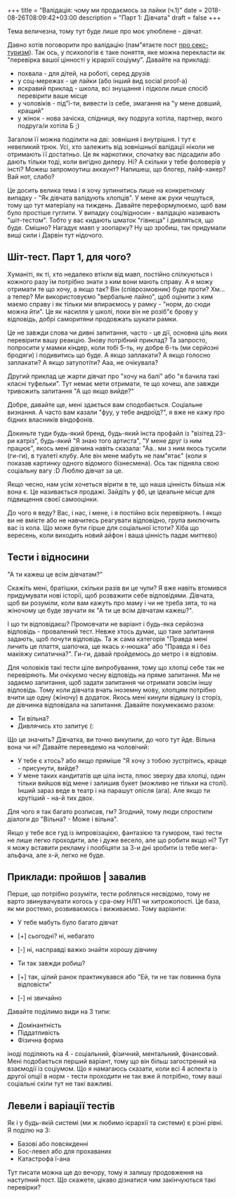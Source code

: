 +++
title = "Валідація: чому ми продаємось за лайки (ч.1)"
date = 2018-08-26T08:09:42+03:00
description = "Парт 1: Дівчата"
draft = false
+++

Тема величезна, тому тут буде лише про моє улюблене - дівчат.

Давно хотів поговорити про валідацію (пам"ятаєте пост [про секс-туризм](https://ua.tarasmatsyk.com/blog/post-14-sex-tourism/)).
Так ось, у психологів є таке поняття, яке можна перекласти як "перевірка вашої цінності у ієрархії соціуму".
Давайте на прикладі:

- похвала - для дітей, на роботі, серед друзів
- у соц-мережах - це лайки (або інший вид social proof-a)
- яскравий приклад - школа, всі знущання і підколи лише спосіб перевірити ваше місце
- у чоловіків - під"ї-ти, вивести із себе, змагання на "у мене довший, кращий"
- у жінок - нова зачіска, спідниця, яку подруга хотіла, партнер, якого подруга/и хотіла Б ;)

Загалом її можна поділити на дві: зовнішня і внутрішня. І тут є невеликий трюк.
Усі, хто залежить від зовнішньої валідації ніколи не отримають її достатньо. Це як наркотики,
спочатку вас підсадили або дають тільки тоді, коли вигідно дилеру. Ні? А скільки у тебе фоловерів у інсті?
Можеш запромоутиш аккаунт? Напишеш, що блогер, лайф-хакер? Вай нот, слабо?

Це досить велика тема і я хочу зупинитись лише на конкретному випадку - "Як дівчата валідують хлопців".
У мене аж руки чешуться, тому що тут матеріалу на тиждень. Давайте переформулюємо, щоб вам було простіше гуглити.
У випадку соц/відносин - валідацію називають "шіт-тестом". Тобто у вас кидають шматок "гівнєца" і дивляться, що буде.
Смішно? Нагадує мавп у зоопарку? Ну що зробиш, так придумали вищі сили і Дарвін тут нідочого.

## Шіт-тест. Парт 1, для чого?

Хуманіті, як ті, хто недалеко втікли від мавп, постійно спілкуються і кожного разу їм потрібно знати з ким вони мають справу.
А я можу отримати те що хочу, а якщо так? Він (співрозмовник) буде проти? Хм... а тепер?
Ми використовуємо "вербальне лайно", щоб оцінити з ким маємо справу і як тільки ми впираємось у рамку - "норм, до сюди можна йти".
Це як насилля у школі, поки він не розіб"є брову у відповідь, добрі саморитяни продовжать шукати рамки.

Це не завжди слова чи дивні запитання, часто - це дії, основна ціль яких перевірити вашу реакцію. Знову потрібний приклад?
Та запросто, попросити у мамки кіндер, коли тобі 5-ть, ну добре 6-ть (ми серйозні бродяги) і подивитись що буде. А якщо заплакати?
А якщо голосно заплакати? А якщо затупотіти? Ааа, не очікувала? 

Другий приклад це жарти дівчат про "хочу на балі" або "я бачила такі класні туфельки". Тут немає мети отримати, те що хочеш, але завжди тривожить запитання "А що якщо вийде?"

Добре, давайте ще, мені здається вам сподобається. Соціальне визнання. А часто вам казали "фуу, у тебе андроїд?", я вже не кажу про бідних власників віндофонів.

Докиньте туди будь-який бренд, будь-який інста профайл із "візітед 23-ри катріз", будь-який "Я знаю того артиста", "У мене друг із ним працює", якось мені дівчина навіть сказала:
"Аа.. ми з ним якось тусили (ги-ги), в туалеті клубу. Але він мене мабуть не пам"ятає" (коли я показав картинку одного відомого бізнесмена). Ось так підняла свою соціальну вагу :D 
Люблю дівчат за це.

Якщо чесно, нам усім хочеться вірити в те, що наша цінність більша ніж вона є. Це називається продажі. Зайдіть у фб, це ідеальне місце для підвищення своєї самооцінки.


До чого я веду? Вас, і нас, і мене, і я постійно всіх перевіряють. І якщо ви не вмієте або не навчитесь реагувати відповідно, група виключить вас із кола. 
Що може бути гірше для соціальної істоти? Хіба що вересень, коли виходить новий айфон і ваша цінність падає миттєво)

## Тести і відносини

"А ти кажеш це всім дівчатам?"

Скажіть мені, братішки, скільки разів ви це чули? Я вже навіть втомився придумувати нові історії, щоб розважити себе відповідями.
Дівчата, щоб ви розуміли, коли вам кажуть про маму і чи не треба зята, то на жіночому це буде звучати як "А ти це всім дівчатам кажеш?".

І що ти відповідаєш?
Промовчати не варіант і будь-яка серйозна відповідь - провалений тест. Невже хтось думає, що таке запитання задають, щоб почути відповідь.
Та ж сама категорія "Правда мені личить це плаття, шапочка, ще якась х-нюшка" або "Правда я і без макіяжу сипатична?". Ги-ги, давай пройдемось до метро і я відповім.

Для чоловіків такі тести ціле випробування, тому що хлопці себе так не перевіряють. Ми очікуємо чесну відповідь на пряме запитання. Ми не задаємо запитання, щоб задати запитання 
чи отримати зовсім іншу відповідь. Тому коли дівчата вчать іноземну мову, хлопцям потрібно вчити ще одну (жіночу) в додаток.
Якось мені кинули відяшку із сторіз, де дівчинка відповідала на запитання. Давайте покумекаємо разом:

- Ти вільна?
- Дивлячись хто запитує (:

Що це значить? Дівчатка, ви точно викупили, до чого тут йде. Вільна вона чи ні?
Давайте переведемо на чоловічий:

- У тебе є хтось? або якщо пряміше "Я хочу з тобою зустрітись, краще - присунути, вийде?
- У мене таких кандитатів ще ціла інста, плюс зверху два хлопці, один тільки вийшов від мене і залишив букет (можливо не тільки на столі). 
Інший зараз веде в театр і на парашут опісля (ага). Але якщо ти крутіший - на-й тих двох.

Для чого я так багато розписав, гм? Згодний, тому люди спростили діалоги до "Вільна? - Може і вільна".

Якщо у тебе все гуд із імпровізацією, фантазією та гумором, такі тести не лише легко проходити, але і дуже весело, але що робити якщо ні?
Тут я можу вставити рекламу і пообіцяти за 3-и дні зробити із тебе мега-альфача, але х-й, легко не буде.


## Приклади: пройшов | завалив

Перше, що потрібно розуміти, тести робляться несвідомо, тому не варто звинувачувати когось у сра-ому НЛП чи хитрожопості.
Це база, як ми ростемо, розвиваємось і виживаємо. Тому варіанти:

- У тебе мабуть було багато дівчат
- [+] сьогодні? ні, небагато
- [-] ні, насправді важко знайти хорошу дівчину

- Ти так завжди робиш?
- [+] так, цілий ранок практикувався або "Ей, ти не так повинна була відповісти"
- [-] ні звичайно

Давайте поділимо види на 3 типи:

- Домінантність
- Піддатливість
- Фізична форма

іноді поділяють на 4 - соціальний, фізичний, ментальний, фінансовий.
Мені подобається перший варіант, тому що він більш загострений на взаємодії із соціумом.
Що я намагаюсь сказати, коли всі 4 аспекта із другої опції в норм - тести проходити не так вже й потрібно, тому ваші 
соціальні скіли тут не такі важливі.

## Левели і варіації тестів

Як і у будь-якій системі (ми ж любимо ієрархії та системи) є різні рівні. Я поділю на 3:

- Базові або повсякденні
- Бос-левел або для прохаваних
- Катастрофа ї-ана

Тут писати можна ще до вечору, тому я залишу продовження на наступний пост. Що скажете, цікаво дізнатися чим закінчуються такі перевірки?

